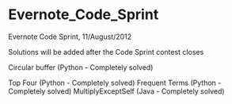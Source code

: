 Evernote_Code_Sprint
====================

Evernote Code Sprint, 11/August/2012

Solutions will be added after the Code Sprint contest closes

Circular buffer	(Python - Completely solved)

Top Four (Python - Completely solved)
Frequent Terms (Python - Completely solved)
MultiplyExceptSelf 	(Java - Completely solved)